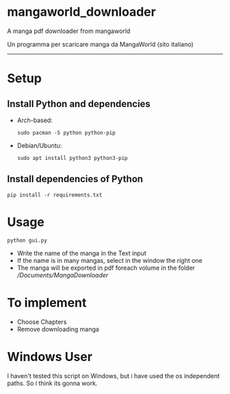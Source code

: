 # mangaworld_downloader

A manga pdf downloader from mangaworld

Un programma per scaricare manga da MangaWorld (sito italiano)

---

# Setup

## Install Python and dependencies

- Arch-based:

      sudo pacman -S python python-pip

- Debian/Ubuntu:

      sudo apt install python3 python3-pip

## Install dependencies of Python

    pip install -r requirements.txt

# Usage

    python gui.py

- Write the name of the manga in the Text input
- If the name is in many mangas, select in the window the right one
- The manga will be exported in pdf foreach volume in the folder _/Documents/MangaDownloader_

# To implement

- Choose Chapters
- Remove downloading manga

# Windows User

I haven't tested this script on Windows, but i have used the os independent paths. So i think its gonna work.
